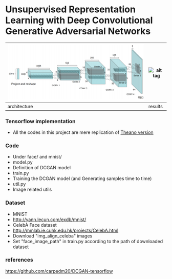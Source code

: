 # Unsupervised Representation Learning with Deep Convolutional Generative Adversarial Networks

![gan](https://github.com/carpedm20/DCGAN-tensorflow/blob/master/DCGAN.png) | ![alt tag](https://github.com/jazzsaxmafia/dcgan_tensorflow/blob/master/mnist/vis/sample_15.jpg)
---|---
architecture | results

### Tensorflow implementation
  * All the codes in this project are mere replication of [Theano version](https://github.com/Newmu/dcgan_code)

### Code
 * Under face/ and mnist/
 * model.py
  * Definition of DCGAN model
 * train.py
  * Training the DCGAN model (and Generating samples time to time)
 * util.py
  * Image related utils 
 
### Dataset
 * MNIST
  * http://yann.lecun.com/exdb/mnist/
 * CelebA Face dataset 
  * http://mmlab.ie.cuhk.edu.hk/projects/CelebA.html
   * Download "img_align_celeba" images
   * Set "face_image_path" in train.py according to the path of downloaded dataset

### references
https://github.com/carpedm20/DCGAN-tensorflow
